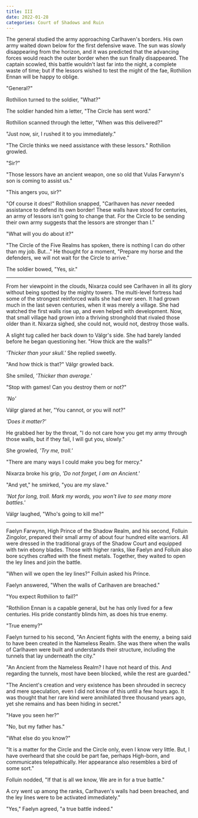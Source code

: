 ```yaml
---
title: III
date: 2022-01-28
categories: Court of Shadows and Ruin
---
```

The general studied the army approaching Carlhaven's borders. His own army waited down below for the first defensive wave. The sun was slowly disappearing from the horizon, and it was predicted that the advancing forces would reach the outer border when the sun finally disappeared. The captain scowled, this battle wouldn't last far into the night, a complete waste of time; but if the lessors wished to test the might of the fae, Rothilion Ennan will be happy to oblige.

"General?"

Rothilion turned to the soldier, "What?"

The soldier handed him a letter, "The Circle has sent word."

Rothilion scanned through the letter, "When was this delivered?"

"Just now, sir, I rushed it to you immediately."

"The Circle thinks we need assistance with these lessors." Rothilion growled.

"Sir?"

"Those lessors have an ancient weapon, one so old that Vulas Farwynn's son is coming to assist us."

"This angers you, sir?"

"Of course it does!" Rothilion snapped, "Carlhaven has *never* needed assistance to defend its own border! These walls have stood for centuries, an army of lessors isn't going to change that. For the Circle to be sending their own army suggests that the lessors are stronger than I."

"What will you do about it?"

"The Circle of the Five Realms has spoken, there is nothing I can do other than my job. But..." He thought for a moment, "Prepare my horse and the defenders, we will not wait for the Circle to arrive."

The soldier bowed, "Yes, sir."

---

From her viewpoint in the clouds, Nixarza could see Carlhaven in all its glory without being spotted by the mighty towers. The multi-level fortress had some of the strongest reinforced walls she had ever seen. It had grown much in the last seven centuries, when it was merely a village. She had watched the first walls rise up, and even helped with development. Now, that small village had grown into a thriving stronghold that rivaled those older than it. Nixarza sighed, she could not, would not, destroy those walls.

A slight tug called her back down to Válgr's side. She had barely landed before he began questioning her. "How thick are the walls?"

*'Thicker than your skull.'* She replied sweetly.

"And how thick is that?" Válgr growled back.

She smiled, *'Thicker than average.'*

"Stop with games! Can you destroy them or not?"

*'No'*

Válgr glared at her, "You cannot, or you will not?"

*'Does it matter?'*

He grabbed her by the throat, "I do not care how you get my army through those walls, but if they fail, I will gut you, slowly."

She growled, *'Try me, troll.'*

"There are many ways I could make you beg for mercy."

Nixarza broke his grip, *'Do not forget, I am an Ancient.'*

"And yet," he smirked, "you are *my* slave."

*'Not for long, troll. Mark my words, you won't live to see many more battles.'*

Válgr laughed, "Who's going to kill me?"

---

Faelyn Farwynn, High Prince of the Shadow Realm, and his second, Folluin Zingolor, prepared their small army of about four hundred elite warriors. All were dressed in the traditional grays of the Shadow Court and equipped with twin ebony blades. Those with higher ranks, like Faelyn and Folluin also bore scythes crafted with the finest metals. Together, they waited to open the ley lines and join the battle.

"When will we open the ley lines?" Folluin asked his Prince.

Faelyn answered, "When the walls of Carlhaven are breached."

"You expect Rothilion to fail?"

"Rothilion Ennan is a capable general, but he has only lived for a few centuries. His pride constantly blinds him, as does his true enemy.

"True enemy?"

Faelyn turned to his second, "An Ancient fights with the enemy, a being said to have been created in the Nameless Realm. She was there when the walls of Carlhaven were built and understands their structure, including the tunnels that lay underneath the city."

"An Ancient from the Nameless Realm? I have not heard of this. And regarding the tunnels, most have been blocked, while the rest are guarded."

"The Ancient's creation and very existence has been shrouded in secrecy and mere speculation, even I did not know of this until a few hours ago. It was thought that her rare kind were annihilated three thousand years ago, yet she remains and has been hiding in secret."

"Have you seen her?"

"No, but my father has."

"What else do you know?"

"It is a matter for the Circle and the Circle only, even I know very little. But, I have overheard that she could be part fae, perhaps High-born, and communicates telepathically. Her appearance also resembles a bird of some sort."

Folluin nodded, "If that is all we know, We are in for a true battle."

A cry went up among the ranks, Carlhaven's walls had been breached, and the ley lines were to be activated immediately."

"Yes," Faelyn agreed, "a true battle indeed."